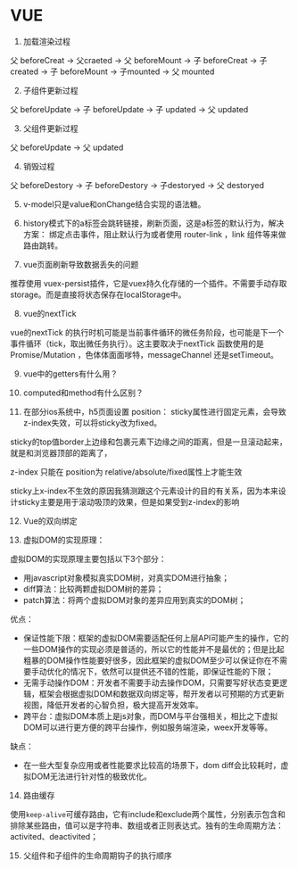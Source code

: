 # VUE 

1. 加载渲染过程

父 beforeCreat -> 父craeted -> 父 beforeMount -> 子 beforeCreat -> 子 created -> 子 beforeMount -> 子mounted -> 父 mounted 

2. 子组件更新过程

父 beforeUpdate -> 子 beforeUpdate -> 子 updated -> 父 updated

3. 父组件更新过程 

父 beforeUpdate -> 父 updated

4. 销毁过程

父 beforeDestory ->  子 beforeDestory ->  子destoryed ->  父 destoryed

5. v-model只是value和onChange结合实现的语法糖。

6. history模式下的a标签会跳转链接，刷新页面，这是a标签的默认行为，解决方案： 绑定点击事件，阻止默认行为或者使用 router-link ，link 组件等来做路由跳转。

7. vue页面刷新导致数据丢失的问题

推荐使用 vuex-persist插件，它是vuex持久化存储的一个插件。不需要手动存取storage。而是直接将状态保存在localStorage中。

8. vue的nextTick

vue的nextTick 的执行时机可能是当前事件循环的微任务阶段，也可能是下一个事件循环（tick，取出微任务执行）。这主要取决于nextTick 函数使用的是 Promise/Mutation ，色体体面面嗲特，messageChannel 还是setTimeout。

9. vue中的getters有什么用？

10. computed和method有什么区别？

11. 在部分ios系统中，h5页面设置 position： sticky属性进行固定元素，会导致z-index失效，可以将sticky改为fixed。

sticky的top值border上边缘和包裹元素下边缘之间的距离，但是一旦滚动起来，就是和浏览器顶部的距离了，

z-index 只能在 position为 relative/absolute/fixed属性上才能生效

sticky上x-index不生效的原因我猜测跟这个元素设计的目的有关系，因为本来设计sticky主要是用于滚动吸顶的效果，但是如果受到z-index的影响

12. Vue的双向绑定


13. 虚拟DOM的实现原理：

虚拟DOM的实现原理主要包括以下3个部分：

  - 用javascript对象模拟真实DOM树，对真实DOM进行抽象；
  - diff算法：比较两颗虚拟DOM树的差异；
  - patch算法：将两个虚拟DOM对象的差异应用到真实的DOM树；

优点：

  - 保证性能下限：框架的虚拟DOM需要适配任何上层API可能产生的操作，它的一些DOM操作的实现必须是普适的，所以它的性能并不是最优的；但是比起粗暴的DOM操作性能要好很多，因此框架的虚拟DOM至少可以保证你在不需要手动优化的情况下，依然可以提供还不错的性能，即保证性能的下限；
  - 无需手动操作DOM：开发者不需要手动去操作DOM，只需要写好状态变更逻辑，框架会根据虚拟DOM和数据双向绑定等，帮开发者以可预期的方式更新视图，降低开发者的心智负担，极大提高开发效率。
  - 跨平台：虚拟DOM本质上是js对象，而DOM与平台强相关，相比之下虚拟DOM可以进行更方便的跨平台操作，例如服务端渲染，weex开发等等。

缺点：

  - 在一些大型复杂应用或者性能要求比较高的场景下，dom diff会比较耗时，虚拟DOM无法进行针对性的极致优化。

14. 路由缓存

使用`keep-alive`可缓存路由，它有include和exclude两个属性，分别表示包含和排除某些路由，值可以是字符串、数组或者正则表达式。独有的生命周期方法：activited、deactivited；


15. 父组件和子组件的生命周期钩子的执行顺序
